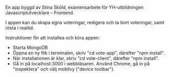 En app byggd av Stina Sköld, examensarbete för YH-utbildningen Javascriptutvecklare – Frontend.

I appen kan du skapa egna voteringar, redigera och ta bort voteringar, samt rösta i realtid.

Instruktioner för att installea och köra appen:

- Starta MongoDB
- Öppna en ny flik i terminalen, skriv "cd vote-app", därefter "npm install".
- När installationen är klar, skriv "cd vote-client", därefter "npm install".
- Gå in på localhost:3000 i webbläsaren. Använd Chrome, gå in på "inspektera" och välj mobilvy ("device toolbar").
